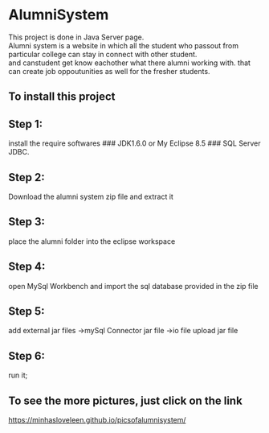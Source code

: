 # AlumniSystem
This project is done in Java Server page.</br>
Alumni system is a website in which all the student who passout from particular college can stay in connect with other student.</br>
and canstudent get know eachother what there alumni working with. that can create job oppoutunities as  well for the fresher students.</br>
## To install this project
## Step 1:
install the require softwares
    ### JDK1.6.0 or My Eclipse 8.5
    ### SQL Server JDBC.
## Step 2: 
Download the alumni system zip file and extract it
## Step 3: 
place the alumni folder into the eclipse workspace
## Step 4:
open MySql Workbench and import the sql database provided in the zip file
## Step 5: 
add external jar files 
        ->mySql Connector jar file
        ->io file upload jar file
## Step 6:
run it;
## To see the more pictures, just click on the link
https://minhasloveleen.github.io/picsofalumnisystem/

